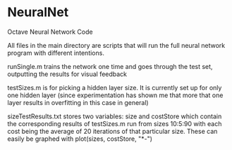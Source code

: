 # NeuralNet
Octave Neural Network Code

All files in the main directory are scripts that will run the full neural network program with different intentions.

runSingle.m trains the network one time and goes through the test set, outputting the results for visual feedback

testSizes.m is for picking a hidden layer size. It is currently set up for only one hidden layer (since experimentation 
  has shown me that more that one layer results in overfitting in this case in general)
  
sizeTestResults.txt stores two variables: size and costStore which contain the corresponding results of testSizes.m run 
  from sizes 10:5:90 with each cost being the average of 20 iterations of that particular size. These can easily be graphed
  with plot(sizes, costStore, "*-")
